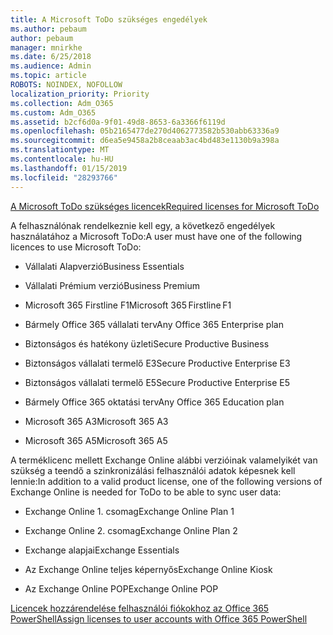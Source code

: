 ```yaml
---
title: A Microsoft ToDo szükséges engedélyek
ms.author: pebaum
author: pebaum
manager: mnirkhe
ms.date: 6/25/2018
ms.audience: Admin
ms.topic: article
ROBOTS: NOINDEX, NOFOLLOW
localization_priority: Priority
ms.collection: Adm_O365
ms.custom: Adm_O365
ms.assetid: b2cf6d0a-9f01-49d8-8653-6a3366f6119d
ms.openlocfilehash: 05b2165477de270d4062773582b530abb63336a9
ms.sourcegitcommit: d6ea5e9458a2b8ceaab3ac4bd483e1130b9a398a
ms.translationtype: MT
ms.contentlocale: hu-HU
ms.lasthandoff: 01/15/2019
ms.locfileid: "28293766"
---
```

[<span data-ttu-id="0d20c-102">A Microsoft ToDo szükséges licencek</span><span class="sxs-lookup"><span data-stu-id="0d20c-102">Required licenses for Microsoft ToDo</span></span>](https://support.office.com/article/381e9d1b-c500-49b5-973e-890fd86528d7.aspx)
  
<span data-ttu-id="0d20c-103">A felhasználónak rendelkeznie kell egy, a következő engedélyek használatához a Microsoft ToDo:</span><span class="sxs-lookup"><span data-stu-id="0d20c-103">A user must have one of the following licences to use Microsoft ToDo:</span></span>
  
- <span data-ttu-id="0d20c-104">Vállalati Alapverzió</span><span class="sxs-lookup"><span data-stu-id="0d20c-104">Business Essentials</span></span>
    
- <span data-ttu-id="0d20c-105">Vállalati Prémium verzió</span><span class="sxs-lookup"><span data-stu-id="0d20c-105">Business Premium</span></span>
    
- <span data-ttu-id="0d20c-106">Microsoft 365 Firstline F1</span><span class="sxs-lookup"><span data-stu-id="0d20c-106">Microsoft 365 Firstline F1</span></span>
    
- <span data-ttu-id="0d20c-107">Bármely Office 365 vállalati terv</span><span class="sxs-lookup"><span data-stu-id="0d20c-107">Any Office 365 Enterprise plan</span></span>
    
- <span data-ttu-id="0d20c-108">Biztonságos és hatékony üzleti</span><span class="sxs-lookup"><span data-stu-id="0d20c-108">Secure Productive Business</span></span>
    
- <span data-ttu-id="0d20c-109">Biztonságos vállalati termelő E3</span><span class="sxs-lookup"><span data-stu-id="0d20c-109">Secure Productive Enterprise E3</span></span>
    
- <span data-ttu-id="0d20c-110">Biztonságos vállalati termelő E5</span><span class="sxs-lookup"><span data-stu-id="0d20c-110">Secure Productive Enterprise E5</span></span>
    
- <span data-ttu-id="0d20c-111">Bármely Office 365 oktatási terv</span><span class="sxs-lookup"><span data-stu-id="0d20c-111">Any Office 365 Education plan</span></span>
    
- <span data-ttu-id="0d20c-112">Microsoft 365 A3</span><span class="sxs-lookup"><span data-stu-id="0d20c-112">Microsoft 365 A3</span></span>
    
- <span data-ttu-id="0d20c-113">Microsoft 365 A5</span><span class="sxs-lookup"><span data-stu-id="0d20c-113">Microsoft 365 A5</span></span>
    
<span data-ttu-id="0d20c-114">A terméklicenc mellett Exchange Online alábbi verzióinak valamelyikét van szükség a teendő a szinkronizálási felhasználói adatok képesnek kell lennie:</span><span class="sxs-lookup"><span data-stu-id="0d20c-114">In addition to a valid product license, one of the following versions of Exchange Online is needed for ToDo to be able to sync user data:</span></span> 
  
- <span data-ttu-id="0d20c-115">Exchange Online 1. csomag</span><span class="sxs-lookup"><span data-stu-id="0d20c-115">Exchange Online Plan 1</span></span>
    
- <span data-ttu-id="0d20c-116">Exchange Online 2. csomag</span><span class="sxs-lookup"><span data-stu-id="0d20c-116">Exchange Online Plan 2</span></span>
    
- <span data-ttu-id="0d20c-117">Exchange alapjai</span><span class="sxs-lookup"><span data-stu-id="0d20c-117">Exchange Essentials</span></span>
    
- <span data-ttu-id="0d20c-118">Az Exchange Online teljes képernyős</span><span class="sxs-lookup"><span data-stu-id="0d20c-118">Exchange Online Kiosk</span></span>
    
- <span data-ttu-id="0d20c-119">Az Exchange Online POP</span><span class="sxs-lookup"><span data-stu-id="0d20c-119">Exchange Online POP</span></span>
    
[<span data-ttu-id="0d20c-120">Licencek hozzárendelése felhasználói fiókokhoz az Office 365 PowerShell</span><span class="sxs-lookup"><span data-stu-id="0d20c-120">Assign licenses to user accounts with Office 365 PowerShell</span></span>](https://docs.microsoft.com/en-us/office365/enterprise/powershell/assign-licenses-to-user-accounts-with-office-365-powershell )
  

